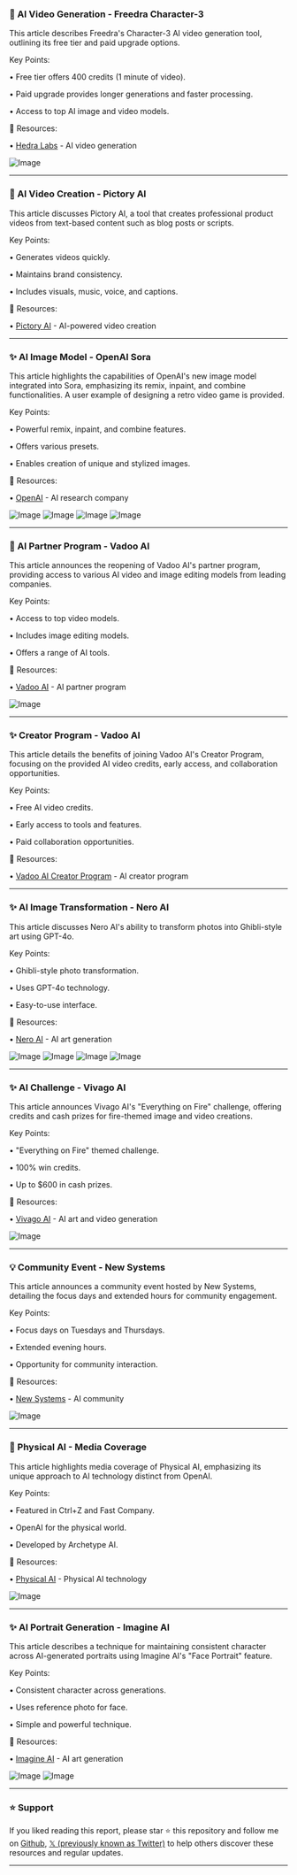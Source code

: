 ### 🚀 AI Video Generation - Freedra Character-3

This article describes Freedra's Character-3 AI video generation tool, outlining its free tier and paid upgrade options.

Key Points:

• Free tier offers 400 credits (1 minute of video).

• Paid upgrade provides longer generations and faster processing.

• Access to top AI image and video models.


🔗 Resources:

• [Hedra Labs](https://x.com/hedra_labs) - AI video generation


![Image](https://pbs.twimg.com/ext_tw_video_thumb/1907104225353441280/pu/img/Iql4uThLPbTf2_Py.jpg)


---
### 🤖 AI Video Creation - Pictory AI

This article discusses Pictory AI, a tool that creates professional product videos from text-based content such as blog posts or scripts.

Key Points:

• Generates videos quickly.

• Maintains brand consistency.

• Includes visuals, music, voice, and captions.


🔗 Resources:

• [Pictory AI](https://x.com/pictoryai) - AI-powered video creation


---
### ✨ AI Image Model - OpenAI Sora

This article highlights the capabilities of OpenAI's new image model integrated into Sora, emphasizing its remix, inpaint, and combine functionalities.  A user example of designing a retro video game is provided.

Key Points:

• Powerful remix, inpaint, and combine features.

• Offers various presets.

• Enables creation of unique and stylized images.


🔗 Resources:

• [OpenAI](https://x.com/OpenAI) -  AI research company


![Image](https://pbs.twimg.com/media/Gm6qLWqbYAQyIlY?format=jpg&name=360x360)
![Image](https://pbs.twimg.com/media/Gm6qLWtaAAAEjD6?format=jpg&name=small)
![Image](https://pbs.twimg.com/media/Gm6qLWqbIAAGuTc?format=jpg&name=360x360)
![Image](https://pbs.twimg.com/media/Gm6qLWsbYAAC_r1?format=jpg&name=360x360)


---
### 🚀 AI Partner Program - Vadoo AI

This article announces the reopening of Vadoo AI's partner program, providing access to various AI video and image editing models from leading companies.

Key Points:

• Access to top video models.

• Includes image editing models.

• Offers a range of AI tools.


🔗 Resources:

• [Vadoo AI](https://x.com/vadooai) - AI partner program


![Image](https://pbs.twimg.com/ext_tw_video_thumb/1907059424734150656/pu/img/OIvriPYoMLbUG7_U.jpg)


---
### ✨ Creator Program - Vadoo AI

This article details the benefits of joining Vadoo AI's Creator Program, focusing on the provided AI video credits, early access, and collaboration opportunities.

Key Points:

• Free AI video credits.

• Early access to tools and features.

• Paid collaboration opportunities.


🔗 Resources:

• [Vadoo AI Creator Program](https://t.co/uckJAbhlhN) -  AI creator program


---
### ✨ AI Image Transformation - Nero AI

This article discusses Nero AI's ability to transform photos into Ghibli-style art using GPT-4o.

Key Points:

• Ghibli-style photo transformation.

• Uses GPT-4o technology.

• Easy-to-use interface.


🔗 Resources:

• [Nero AI](https://x.com/NeroAI_) - AI art generation


![Image](https://pbs.twimg.com/media/GnbWw2obQAAo_IE?format=jpg&name=360x360)
![Image](https://pbs.twimg.com/media/GnbW3V7awAAVJzO?format=jpg&name=small)
![Image](https://pbs.twimg.com/media/GnbW3WCaoAAiadL?format=jpg&name=small)
![Image](https://pbs.twimg.com/media/GnbW3WAakAAVgxx?format=jpg&name=small)


---
### ✨ AI Challenge - Vivago AI

This article announces Vivago AI's "Everything on Fire" challenge, offering credits and cash prizes for fire-themed image and video creations.

Key Points:

• "Everything on Fire" themed challenge.

• 100% win credits.

• Up to $600 in cash prizes.


🔗 Resources:

• [Vivago AI](https://x.com/vivago_ai) - AI art and video generation


![Image](https://pbs.twimg.com/media/GnbUdyWbUAAIWGW?format=jpg&name=small)


---
### 💡 Community Event - New Systems

This article announces a community event hosted by New Systems, detailing the focus days and extended hours for community engagement.


Key Points:

• Focus days on Tuesdays and Thursdays.

• Extended evening hours.

• Opportunity for community interaction.


🔗 Resources:

• [New Systems](https://x.com/newsystems_) -  AI community


![Image](https://pbs.twimg.com/media/GnZi34jWIAAy1Te?format=jpg&name=small)


---
### 🤖 Physical AI - Media Coverage

This article highlights media coverage of Physical AI, emphasizing its unique approach to AI technology distinct from OpenAI.

Key Points:

• Featured in Ctrl+Z and Fast Company.

• OpenAI for the physical world.

• Developed by Archetype AI.


🔗 Resources:

• [Physical AI](https://x.com/PhysicalAI) - Physical AI technology


![Image](https://pbs.twimg.com/media/GnY4E4kbsAAUfW_?format=jpg&name=small)


---
### ✨ AI Portrait Generation - Imagine AI

This article describes a technique for maintaining consistent character across AI-generated portraits using Imagine AI's "Face Portrait" feature.

Key Points:

• Consistent character across generations.

• Uses reference photo for face.

• Simple and powerful technique.


🔗 Resources:

• [Imagine AI](https://x.com/Imagine_aiart) - AI art generation


![Image](https://pbs.twimg.com/media/GnNuxgdWoAAEOox?format=jpg&name=small)
![Image](https://pbs.twimg.com/media/GnNuxhLWgAArscx?format=jpg&name=small)


---

### ⭐️ Support

If you liked reading this report, please star ⭐️ this repository and follow me on [Github](https://github.com/Drix10), [𝕏 (previously known as Twitter)](https://x.com/DRIX_10_) to help others discover these resources and regular updates.

---